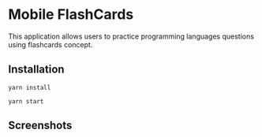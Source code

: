 # Mobile FlashCards

This application allows users to practice programming languages questions using flashcards concept.

## Installation

`yarn install`

`yarn start`

## Screenshots

